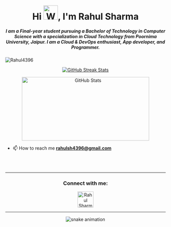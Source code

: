 <h1 align="center">
  Hi <img src="https://raw.githubusercontent.com/nixin72/nixin72/master/wave.gif" 
         alt="Waving hand animated gif" height="45" width="45" />, I'm Rahul Sharma
</h1>

<h5 align="center">
  I am a Final-year student pursuing a Bachelor of Technology in Computer Science with a specialization in Cloud Technology from Poornima University, Jaipur. I am a Cloud & DevOps enthusiast, App developer, and Programmer.
</h5>

<p align="left"> 
  <img src="https://komarev.com/ghpvc/?username=Rahul4396&label=Profile%20views&color=0e75b6&style=flat" alt="Rahul4396" /> 
</p>

<p align="center">
  <a href="https://github.com/Rahul4396">
    <img alt="GitHub Streak Stats" src="https://github-readme-streak-stats.herokuapp.com/?user=Rahul4396&theme=radical" />
  </a>
</p>

<p align="center">
  <a href="https://github.com/Rahul4396">
    <img alt="GitHub Stats" src="https://github-readme-stats.vercel.app/api?username=Rahul4396&count_private=true&theme=radical&show_icons=true" height="200px" width="400px" />
  </a>
</p>

- 📫 How to reach me **rahulsh4396@gmail.com**

<br><br>
<hr>

<h3 align="center">Connect with me:</h3>
<p align="center">
  <a href="https://www.linkedin.com/in/rahulsharma43/" target="blank">
    <img align="center" src="https://img.icons8.com/cute-clipart/64/000000/linkedin.png" alt="Rahul Sharma" height="50" width="50" />
  </a>
</p>

<hr>

<p align="center">
  <img src="https://raw.githubusercontent.com/Rahul4396/output/main/github-contribution-grid-snake.svg" alt="snake animation" />
</p>

